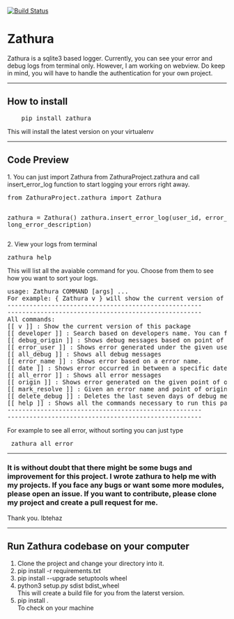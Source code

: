[![Build Status](https://travis-ci.org/ibtehaz-shawon/zathura.svg?branch=master)](https://travis-ci.org/ibtehaz-shawon/zathura)

# Zathura
Zathura is a sqlite3 based logger. Currently, you can see your error and debug logs from terminal only. However, I am working on webview. Do keep in mind, you will have to handle the authentication for your own project.

-------------------------------
## How to install
<ul> <pre> pip install zathura </pre> </ul>
This will install the latest version on your virtualenv

-------------------------------
## Code Preview
<p>
1.  You can just import Zathura from ZathuraProject.zathura and call insert_error_log function to start logging your errors right away.
<pre>
from ZathuraProject.zathura import Zathura

zathura = Zathura()
zathura.insert_error_log(user_id, error_name, long_error_description)
</pre>
</p>

<p>
2. View your logs from terminal
<pre>
zathura help
</pre>
This will list all the avaiable command for you. Choose from them to see how you want to sort your logs.
<pre>
usage: Zathura COMMAND [args] ...
For example: { Zathura v } will show the current version of this pacakge.
-----------------------------------------------------
-----------------------------------------------------
All commands: 
[[ v ]] : Show the current version of this package
[[ developer ]] : Search based on developers name. You can filter out the result based on date and descending order
[[ debug_origin ]] : Shows debug messages based on point of origin. Point of origin is the class/function from where you are adding a message in sqlite.
[[ error_user ]] : Shows error generated under the given username
[[ all_debug ]] : Shows all debug messages
[[ error_name ]] : Shows error based on a error name.
[[ date ]] : Shows error occurred in between a specific date.
[[ all_error ]] : Shows all error messages
[[ origin ]] : Shows error generated on the given point of origin
[[ mark_resolve ]] : Given an error name and point of origin all errors logged on database, is marked resolved.
[[ delete_debug ]] : Deletes the last seven days of debug mesasges from the database. It is useful if you dont want to clutter the database with unnecessary debug info.
[[ help ]] : Shows all the commands necessary to run this package from terminal
-----------------------------------------------------
-----------------------------------------------------
</pre>
For example to see all error, without sorting you can just type
<pre> zathura all_error </pre>
</p>

-------------------------------

<h3> 
It is without doubt that there might be some bugs and improvement for this project. I wrote zathura to help me with my projects. If you face any bugs or want some more modules, please open an issue. If you want to contribute, please clone my project and create a pull request for me. 
</h3>

<p> Thank you. Ibtehaz </p>

-------------------------------

## Run Zathura codebase on your computer
<ol>

<li>
Clone the project and change your directory into it.
</li>

<li>
    pip install -r requirements.txt
</li> <li>
    pip install --upgrade setuptools wheel
</li> <li>
    python3 setup.py sdist bdist_wheel
    <br>
    This will create a build file for you from the laterst version.
</li> <li>
    pip install . <br>
    To check on your machine
</li>
</ol>
